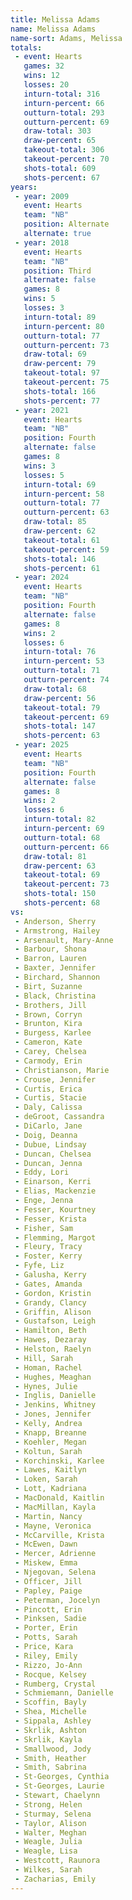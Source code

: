 ```yaml
---
title: Melissa Adams
name: Melissa Adams
name-sort: Adams, Melissa
totals:
 - event: Hearts
   games: 32
   wins: 12
   losses: 20
   inturn-total: 316
   inturn-percent: 66
   outturn-total: 293
   outturn-percent: 69
   draw-total: 303
   draw-percent: 65
   takeout-total: 306
   takeout-percent: 70
   shots-total: 609
   shots-percent: 67
years:
 - year: 2009
   event: Hearts
   team: "NB"
   position: Alternate
   alternate: true
 - year: 2018
   event: Hearts
   team: "NB"
   position: Third
   alternate: false
   games: 8
   wins: 5
   losses: 3
   inturn-total: 89
   inturn-percent: 80
   outturn-total: 77
   outturn-percent: 73
   draw-total: 69
   draw-percent: 79
   takeout-total: 97
   takeout-percent: 75
   shots-total: 166
   shots-percent: 77
 - year: 2021
   event: Hearts
   team: "NB"
   position: Fourth
   alternate: false
   games: 8
   wins: 3
   losses: 5
   inturn-total: 69
   inturn-percent: 58
   outturn-total: 77
   outturn-percent: 63
   draw-total: 85
   draw-percent: 62
   takeout-total: 61
   takeout-percent: 59
   shots-total: 146
   shots-percent: 61
 - year: 2024
   event: Hearts
   team: "NB"
   position: Fourth
   alternate: false
   games: 8
   wins: 2
   losses: 6
   inturn-total: 76
   inturn-percent: 53
   outturn-total: 71
   outturn-percent: 74
   draw-total: 68
   draw-percent: 56
   takeout-total: 79
   takeout-percent: 69
   shots-total: 147
   shots-percent: 63
 - year: 2025
   event: Hearts
   team: "NB"
   position: Fourth
   alternate: false
   games: 8
   wins: 2
   losses: 6
   inturn-total: 82
   inturn-percent: 69
   outturn-total: 68
   outturn-percent: 66
   draw-total: 81
   draw-percent: 63
   takeout-total: 69
   takeout-percent: 73
   shots-total: 150
   shots-percent: 68
vs:
 - Anderson, Sherry
 - Armstrong, Hailey
 - Arsenault, Mary-Anne
 - Barbour, Shona
 - Barron, Lauren
 - Baxter, Jennifer
 - Birchard, Shannon
 - Birt, Suzanne
 - Black, Christina
 - Brothers, Jill
 - Brown, Corryn
 - Brunton, Kira
 - Burgess, Karlee
 - Cameron, Kate
 - Carey, Chelsea
 - Carmody, Erin
 - Christianson, Marie
 - Crouse, Jennifer
 - Curtis, Erica
 - Curtis, Stacie
 - Daly, Calissa
 - deGroot, Cassandra
 - DiCarlo, Jane
 - Doig, Deanna
 - Dubue, Lindsay
 - Duncan, Chelsea
 - Duncan, Jenna
 - Eddy, Lori
 - Einarson, Kerri
 - Elias, Mackenzie
 - Enge, Jenna
 - Fesser, Kourtney
 - Fesser, Krista
 - Fisher, Sam
 - Flemming, Margot
 - Fleury, Tracy
 - Foster, Kerry
 - Fyfe, Liz
 - Galusha, Kerry
 - Gates, Amanda
 - Gordon, Kristin
 - Grandy, Clancy
 - Griffin, Alison
 - Gustafson, Leigh
 - Hamilton, Beth
 - Hawes, Dezaray
 - Helston, Raelyn
 - Hill, Sarah
 - Homan, Rachel
 - Hughes, Meaghan
 - Hynes, Julie
 - Inglis, Danielle
 - Jenkins, Whitney
 - Jones, Jennifer
 - Kelly, Andrea
 - Knapp, Breanne
 - Koehler, Megan
 - Koltun, Sarah
 - Korchinski, Karlee
 - Lawes, Kaitlyn
 - Loken, Sarah
 - Lott, Kadriana
 - MacDonald, Kaitlin
 - MacMillan, Kayla
 - Martin, Nancy
 - Mayne, Veronica
 - McCarville, Krista
 - McEwen, Dawn
 - Mercer, Adrienne
 - Miskew, Emma
 - Njegovan, Selena
 - Officer, Jill
 - Papley, Paige
 - Peterman, Jocelyn
 - Pincott, Erin
 - Pinksen, Sadie
 - Porter, Erin
 - Potts, Sarah
 - Price, Kara
 - Riley, Emily
 - Rizzo, Jo-Ann
 - Rocque, Kelsey
 - Rumberg, Crystal
 - Schmiemann, Danielle
 - Scoffin, Bayly
 - Shea, Michelle
 - Sippala, Ashley
 - Skrlik, Ashton
 - Skrlik, Kayla
 - Smallwood, Jody
 - Smith, Heather
 - Smith, Sabrina
 - St-Georges, Cynthia
 - St-Georges, Laurie
 - Stewart, Chaelynn
 - Strong, Helen
 - Sturmay, Selena
 - Taylor, Alison
 - Walter, Meghan
 - Weagle, Julia
 - Weagle, Lisa
 - Westcott, Raunora
 - Wilkes, Sarah
 - Zacharias, Emily
---
```

